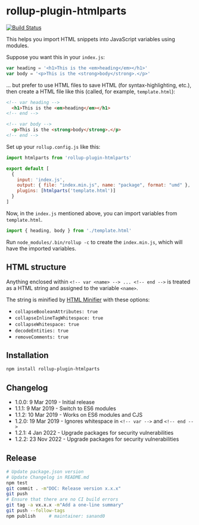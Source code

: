 # rollup-plugin-htmlparts

[![Build Status](https://travis-ci.com/gramener/rollup-plugin-htmlparts.svg)](https://travis-ci.com/gramener/rollup-plugin-htmlparts)

This helps you import HTML snippets into JavaScript variables using modules.

Suppose you want this in your `index.js`:

```js
var heading = '<h1>This is the <em>heading</em></h1>'
var body = '<p>This is the <strong>body</strong>.</p>'
```

... but prefer to use HTML files to save HTML (for syntax-highlighting, etc.),
then create a HTML file like this (called, for example, `template.html`):

```html
<!-- var heading -->
  <h1>This is the <em>heading</em></h1>
<!-- end -->

<!-- var body -->
  <p>This is the <strong>body</strong>.</p>
<!-- end -->
```

Set up your `rollup.config.js` like this:

```js
import htmlparts from 'rollup-plugin-htmlparts'

export default [
  {
    input: 'index.js',
    output: { file: "index.min.js", name: "package", format: "umd" },
    plugins: [htmlparts('template.html')]
  }
]
```

Now, in the `index.js` mentioned above, you can import variables from
`template.html`.

```js
import { heading, body } from './template.html'
```

Run `node_modules/.bin/rollup -c` to create the `index.min.js`, which
will have the imported variables.

## HTML structure

Anything enclosed within `<!-- var <name> --> ... <!-- end -->` is treated as
a HTML string and assigned to the variable `<name>`.

The string is minified by [HTML Minifier](http://npmjs.com/package/html-minifier)
with these options:

- `collapseBooleanAttributes: true`
- `collapseInlineTagWhitespace: true`
- `collapseWhitespace: true`
- `decodeEntities: true`
- `removeComments: true`

## Installation

```sh
npm install rollup-plugin-htmlparts
```

## Changelog

- 1.0.0: 9 Mar 2019 - Initial release
- 1.1.1: 9 Mar 2019 - Switch to ES6 modules
- 1.1.2: 10 Mar 2019 - Works on ES6 modules and CJS
- 1.2.0: 19 Mar 2019 - Ignores whitespace in `<!-- var -->` and `<!-- end -->`
- 1.2.1: 4 Jan 2022 - Upgrade packages for security vulnerabilities
- 1.2.2: 23 Nov 2022 - Upgrade packages for security vulnerabilities

## Release

```sh
# Update package.json version
# Update Changelog in README.md
npm test
git commit . -m"DOC: Release version x.x.x"
git push
# Ensure that there are no CI build errors
git tag -a vx.x.x -m"Add a one-line summary"
git push --follow-tags
npm publish     # maintainer: sanand0
```
